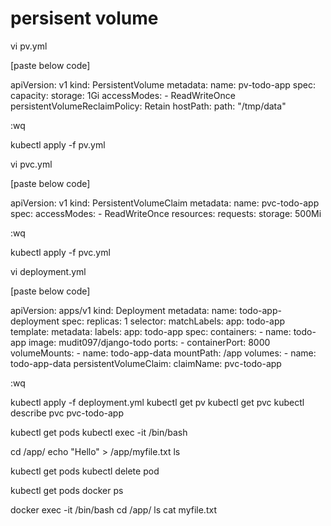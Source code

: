persisent volume
==================

vi pv.yml


[paste below code]

apiVersion: v1
kind: PersistentVolume
metadata:
  name: pv-todo-app
spec:
  capacity:
    storage: 1Gi
  accessModes:
    - ReadWriteOnce
  persistentVolumeReclaimPolicy: Retain
  hostPath:
    path: "/tmp/data"


:wq


kubectl apply -f pv.yml


vi pvc.yml


[paste below code]

apiVersion: v1
kind: PersistentVolumeClaim
metadata:
  name: pvc-todo-app
spec:
  accessModes:
    - ReadWriteOnce
  resources:
    requests:
      storage: 500Mi


:wq


kubectl apply -f pvc.yml



vi deployment.yml


[paste below code]


apiVersion: apps/v1
kind: Deployment
metadata:
  name: todo-app-deployment
spec:
  replicas: 1
  selector:
    matchLabels:
      app: todo-app
  template:
    metadata:
      labels:
        app: todo-app
    spec:
      containers:
        - name: todo-app
          image: mudit097/django-todo
          ports:
            - containerPort: 8000
          volumeMounts:
            - name: todo-app-data
              mountPath: /app
      volumes:
        - name: todo-app-data
          persistentVolumeClaim:
            claimName: pvc-todo-app

:wq



kubectl apply -f deployment.yml
kubectl get pv
kubectl get pvc
kubectl describe pvc pvc-todo-app


kubectl get pods
kubectl exec -it <pod-name> /bin/bash


cd /app/
echo "Hello" > /app/myfile.txt
ls


kubectl get pods
kubectl delete pod <pod-name>

kubectl get pods
docker ps

docker exec -it <pod-name> /bin/bash
cd /app/
ls
cat myfile.txt

